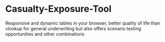 # Casualty-Exposure-Tool
Responsive and dynamic tables in your browser, better quality of life than vlookup for general underwriting but also offers scenario testing opportunities and other combinations
